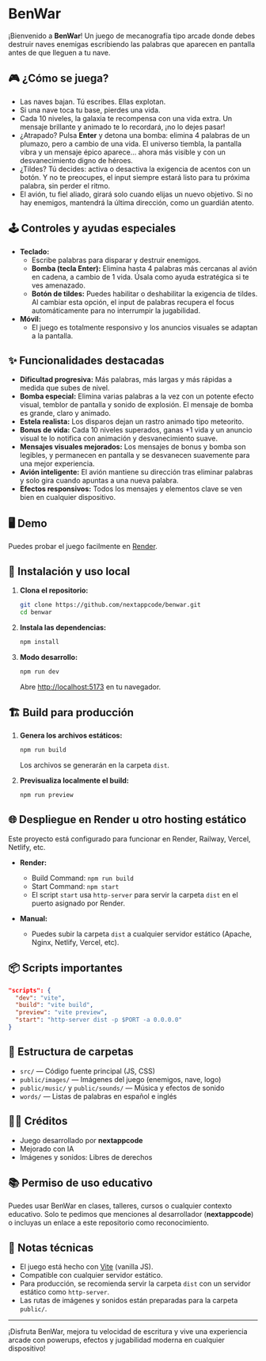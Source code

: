 # BenWar

¡Bienvenido a **BenWar**! Un juego de mecanografía tipo arcade donde debes destruir naves enemigas escribiendo las palabras que aparecen en pantalla antes de que lleguen a tu nave.

## 🎮 ¿Cómo se juega?

- Las naves bajan. Tú escribes. Ellas explotan.
- Si una nave toca tu base, pierdes una vida.
- Cada 10 niveles, la galaxia te recompensa con una vida extra. Un mensaje brillante y animado te lo recordará, ¡no lo dejes pasar!
- ¿Atrapado? Pulsa **Enter** y detona una bomba: elimina 4 palabras de un plumazo, pero a cambio de una vida. El universo tiembla, la pantalla vibra y un mensaje épico aparece… ahora más visible y con un desvanecimiento digno de héroes.
- ¿Tildes? Tú decides: activa o desactiva la exigencia de acentos con un botón. Y no te preocupes, el input siempre estará listo para tu próxima palabra, sin perder el ritmo.
- El avión, tu fiel aliado, girará solo cuando elijas un nuevo objetivo. Si no hay enemigos, mantendrá la última dirección, como un guardián atento.

## 🕹️ Controles y ayudas especiales
- **Teclado:**
  - Escribe palabras para disparar y destruir enemigos.
  - **Bomba (tecla Enter):** Elimina hasta 4 palabras más cercanas al avión en cadena, a cambio de 1 vida. Úsala como ayuda estratégica si te ves amenazado.
  - **Botón de tildes:** Puedes habilitar o deshabilitar la exigencia de tildes. Al cambiar esta opción, el input de palabras recupera el focus automáticamente para no interrumpir la jugabilidad.
- **Móvil:**
  - El juego es totalmente responsivo y los anuncios visuales se adaptan a la pantalla.

## ✨ Funcionalidades destacadas
- **Dificultad progresiva:** Más palabras, más largas y más rápidas a medida que subes de nivel.
- **Bomba especial:** Elimina varias palabras a la vez con un potente efecto visual, temblor de pantalla y sonido de explosión. El mensaje de bomba es grande, claro y animado.
- **Estela realista:** Los disparos dejan un rastro animado tipo meteorito.
- **Bonus de vida:** Cada 10 niveles superados, ganas +1 vida y un anuncio visual te lo notifica con animación y desvanecimiento suave.
- **Mensajes visuales mejorados:** Los mensajes de bonus y bomba son legibles, y permanecen en pantalla y se desvanecen suavemente para una mejor experiencia.
- **Avión inteligente:** El avión mantiene su dirección tras eliminar palabras y solo gira cuando apuntas a una nueva palabra.
- **Efectos responsivos:** Todos los mensajes y elementos clave se ven bien en cualquier dispositivo.

## 🖥️ Demo
Puedes probar el juego facilmente en [Render](https://benwar.onrender.com/).

## 🚀 Instalación y uso local

1. **Clona el repositorio:**
   ```bash
   git clone https://github.com/nextappcode/benwar.git
   cd benwar
   ```
2. **Instala las dependencias:**
   ```bash
   npm install
   ```
3. **Modo desarrollo:**
   ```bash
   npm run dev
   ```
   Abre [http://localhost:5173](http://localhost:5173) en tu navegador.

## 🏗️ Build para producción
1. **Genera los archivos estáticos:**
   ```bash
   npm run build
   ```
   Los archivos se generarán en la carpeta `dist`.

2. **Previsualiza localmente el build:**
   ```bash
   npm run preview
   ```

## 🌐 Despliegue en Render u otro hosting estático
Este proyecto está configurado para funcionar en Render, Railway, Vercel, Netlify, etc.

- **Render:**
  - Build Command: `npm run build`
  - Start Command: `npm start`
  - El script `start` usa `http-server` para servir la carpeta `dist` en el puerto asignado por Render.

- **Manual:**
  - Puedes subir la carpeta `dist` a cualquier servidor estático (Apache, Nginx, Netlify, Vercel, etc).

## 📦 Scripts importantes
```json
"scripts": {
  "dev": "vite",
  "build": "vite build",
  "preview": "vite preview",
  "start": "http-server dist -p $PORT -a 0.0.0.0"
}
```

## 📁 Estructura de carpetas
- `src/` — Código fuente principal (JS, CSS)
- `public/images/` — Imágenes del juego (enemigos, nave, logo)
- `public/music/` y `public/sounds/` — Música y efectos de sonido
- `words/` — Listas de palabras en español e inglés

## 👨‍💻 Créditos
- Juego desarrollado por **nextappcode**
- Mejorado con IA
- Imágenes y sonidos: Libres de derechos

## 📚 Permiso de uso educativo
Puedes usar BenWar en clases, talleres, cursos o cualquier contexto educativo. Solo te pedimos que menciones al desarrollador (**nextappcode**) o incluyas un enlace a este repositorio como reconocimiento.

## 📝 Notas técnicas
- El juego está hecho con [Vite](https://vitejs.dev/) (vanilla JS).
- Compatible con cualquier servidor estático.
- Para producción, se recomienda servir la carpeta `dist` con un servidor estático como `http-server`.
- Las rutas de imágenes y sonidos están preparadas para la carpeta `public/`.

---
¡Disfruta BenWar, mejora tu velocidad de escritura y vive una experiencia arcade con powerups, efectos y jugabilidad moderna en cualquier dispositivo! 